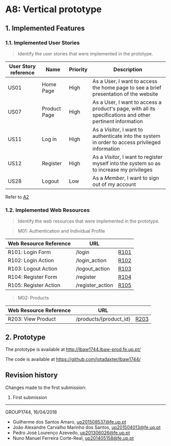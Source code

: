 # A8: Vertical prototype
 
## 1. Implemented Features
 
### 1.1. Implemented User Stories
 
> Identify the user stories that were implemented in the prototype.
 
| User Story reference | Name                   | Priority                   | Description                   |
| -------------------- | ---------------------- | -------------------------- | ----------------------------- |
| US01                 | Home Page | High | As a User, I want to access the home page to see a brief presentation of the website |
| US07                 | Product Page | High | As a User, I want to access a product's page, with all its specifications and other pertinent information |
| US11       | Log in                      | High     | As a _Visitor_, I want to authenticate into the system in order to access privileged information                                               |
| US12       | Register                    | High     | As a _Visitor_, I want to register myself into the system so as to increase my privileges                                                      |
| US28       | Logout                       | Low      | As a _Member_, I want to sign out of my account                                                      |

Refer to [A2](https://github.com/jotadaxter/lbaw1744/blob/master/artefacts/A2.md)
 
### 1.2. Implemented Web Resources
 
> Identify the web resources that were implemented in the prototype.
 
> M01: Authentication and Individual Profile
 
| Web Resource Reference | URL                            |   |
| ---------------------- | ------------------------------ | - |
| R101: Login Form  |  /login|[R101](https://github.com/jotadaxter/lbaw1744/blob/master/artefacts/A7.md#r101-login-form)|
| R102: Login Action |  /login_action|[R102](https://github.com/jotadaxter/lbaw1744/blob/master/artefacts/A7.md#r102-login-action)|
| R103: Logout Action  |  /logout_action|[R103](https://github.com/jotadaxter/lbaw1744/blob/master/artefacts/A7.md#r103-logout-action)|
| R104: Register Form  |  /register|[R104](https://github.com/jotadaxter/lbaw1744/blob/master/artefacts/A7.md#r104-register-form)|
| R105: Register Action  |  /register_action|[R105](https://github.com/jotadaxter/lbaw1744/blob/master/artefacts/A7.md#r105-register-action)|

> M02: Products

| Web Resource Reference | URL                            |   |
| ---------------------- | ------------------------------ | - |
| R203: View Product | /products/{product_id} | [R203](https://github.com/jotadaxter/lbaw1744/blob/master/artefacts/A7.md#r203-view-product)|
 
 
## 2. Prototype
 
The prototype is available at http://lbaw1744.lbaw-prod.fe.up.pt/

The code is available at https://github.com/jotadaxter/lbaw1744/
 
 
## Revision history
 
Changes made to the first submission:
1. First submission
 
***
 
GROUP1744, 16/04/2018

- Guilherme dos Santos Amaro, up201508537@fe.up.pt
- João Alexandre Carvalho Marinho dos Santos, up201504013@fe.up.pt
- Pedro José Lourenço Azevedo, up201306026@fe.up.pt
- Nuno Manuel Ferreira Corte-Real, up201405158@fe.up.pt
